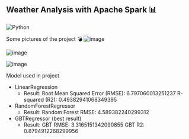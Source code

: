 ## Weather Analysis with Apache Spark 📊
![Python](https://img.shields.io/badge/Python-3776AB?style=for-the-badge&logo=python&logoColor=white)


Some pictures of the project 💣
![image](https://github.com/user-attachments/assets/3ec05ba4-d050-40ce-872d-9e48850e4cbf)

![image](https://github.com/user-attachments/assets/efa233ca-154a-46b7-a99b-cc0afaa28135)

![image](https://github.com/user-attachments/assets/fa1c3615-1305-4cc3-8606-8add1d825c7b)


Model used in project
- LinearRegression
  - Result: Root Mean Squared Error (RMSE): 6.797060013251237
            R-squared (R2): 0.49382941068349395
- RandomForestRegressor
  - Result: Random Forest RMSE: 4.589382240299312
-  GBTRegressor (best result)
    - Result: GBT RMSE: 3.3165151342090855
              GBT R2: 0.8794912268299956

